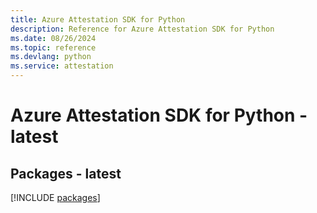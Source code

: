 ```yaml
---
title: Azure Attestation SDK for Python
description: Reference for Azure Attestation SDK for Python
ms.date: 08/26/2024
ms.topic: reference
ms.devlang: python
ms.service: attestation
---
```

# Azure Attestation SDK for Python - latest
## Packages - latest
[!INCLUDE [packages](attestation-index.md)]